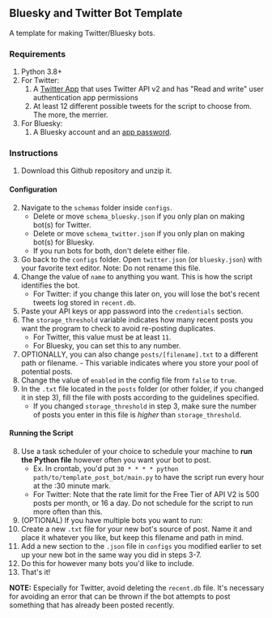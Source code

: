 ## Bluesky and Twitter Bot Template

A template for making Twitter/Bluesky bots.

### Requirements

1. Python 3.8+
2. For Twitter:
   1. A [Twitter App](https://developer.twitter.com/en/portal/) that uses Twitter API v2 and has "Read and write" user authentication app permissions
   2. At least 12 different possible tweets for the script to choose from. The more, the merrier.
3. For Bluesky:
   1. A Bluesky account and an [app password](https://bsky.app/settings/app-passwords).

### Instructions

1. Download this Github repository and unzip it.

#### Configuration
2. Navigate to the `schemas` folder inside `configs`.
   - Delete or move `schema_bluesky.json` if you only plan on making bot(s) for Twitter.
   - Delete or move `schema_twitter.json` if you only plan on making bot(s) for Bluesky.
   - If you run bots for both, don't delete either file.
3. Go back to the `configs` folder. Open `twitter.json` (or `bluesky.json`) with your favorite text editor. Note: Do not rename this file.
4. Change the value of `name` to anything you want. This is how the script identifies the bot.
   - For Twitter: if you change this later on, you will lose the bot's recent tweets log stored in `recent.db`.
5. Paste your API keys or app password into the `credentials` section.
6. The `storage_threshold` variable indicates how many recent posts you want the program to check to avoid re-posting duplicates.
   - For Twitter, this value must be at least `11`.
   - For Bluesky, you can set this to any number.
7. OPTIONALLY, you can also change `posts/[filename].txt` to a different path or filename.
        - This variable indicates where you store your pool of potential posts.
8. Change the value of `enabled` in the config file from `false` to `true`.
9. In the `.txt` file located in the `posts` folder (or other folder, if you changed it in step 3), fill the file with posts according to the guidelines specified.
   - If you changed `storage_threshold` in step 3, make sure the number of posts you enter in this file is _higher_ than `storage_threshold`.

#### Running the Script
8. Use a task scheduler of your choice to schedule your machine to **run the Python file** however often you want your bot to post.
   - Ex. In crontab, you'd put `30 * * * * python path/to/template_post_bot/main.py` to have the script run every hour at the :30 minute mark.
   - For Twitter: Note that the rate limit for the Free Tier of API V2 is 500 posts per month, or 16 a day. Do not schedule for the script to run more often than this.
9.  (OPTIONAL) If you have multiple bots you want to run:
   1. Create a new `.txt` file for your new bot's source of post. Name it and place it whatever you like, but keep this filename and path in mind.
   2. Add a new section to the `.json` file in `configs` you modified earlier to set up your new bot in the same way you did in steps 3-7.
   3. Do this for however many bots you'd like to include.
10. That's it!

**NOTE:** Especially for Twitter, avoid deleting the `recent.db` file. It's necessary for avoiding an error that can be thrown if the bot attempts to post something that has already been posted recently.
